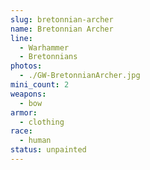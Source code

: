 ```yaml
---
slug: bretonnian-archer
name: Bretonnian Archer
line:
  - Warhammer
  - Bretonnians
photos:
  - ./GW-BretonnianArcher.jpg
mini_count: 2
weapons:
  - bow
armor:
  - clothing
race:
  - human
status: unpainted
---
```

